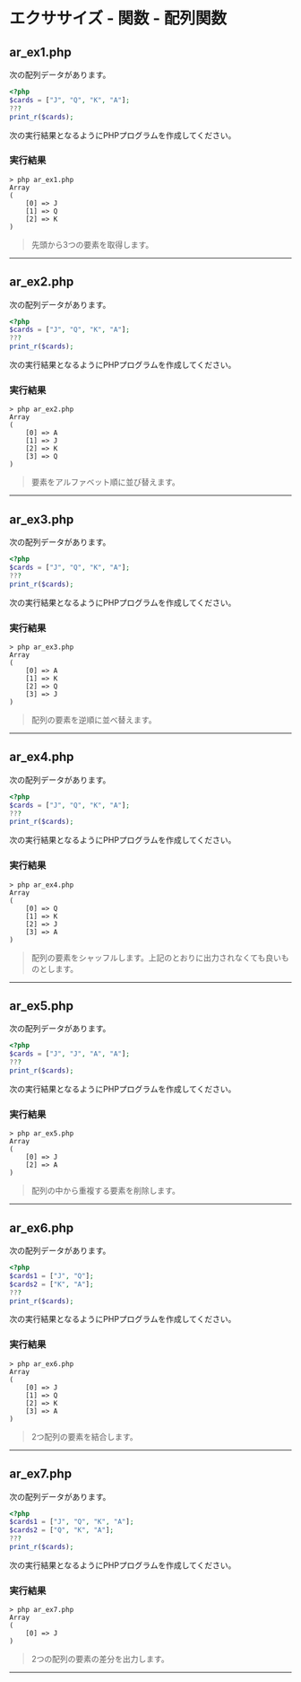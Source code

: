 # エクササイズ - 関数 - 配列関数

## ar_ex1.php

次の配列データがあります。

```php
<?php
$cards = ["J", "Q", "K", "A"];
???
print_r($cards);
```

次の実行結果となるようにPHPプログラムを作成してください。

### 実行結果

```
> php ar_ex1.php
Array
(
    [0] => J
    [1] => Q
    [2] => K
)
```

> 先頭から3つの要素を取得します。

---

## ar_ex2.php

次の配列データがあります。

```php
<?php
$cards = ["J", "Q", "K", "A"];
???
print_r($cards);
```

次の実行結果となるようにPHPプログラムを作成してください。

### 実行結果

```
> php ar_ex2.php
Array
(
    [0] => A
    [1] => J
    [2] => K
    [3] => Q
)
```

> 要素をアルファベット順に並び替えます。


---


## ar_ex3.php

次の配列データがあります。

```php
<?php
$cards = ["J", "Q", "K", "A"];
???
print_r($cards);
```

次の実行結果となるようにPHPプログラムを作成してください。

### 実行結果

```
> php ar_ex3.php
Array
(
    [0] => A
    [1] => K
    [2] => Q
    [3] => J
)
```

> 配列の要素を逆順に並べ替えます。

---


## ar_ex4.php

次の配列データがあります。

```php
<?php
$cards = ["J", "Q", "K", "A"];
???
print_r($cards);
```

次の実行結果となるようにPHPプログラムを作成してください。

### 実行結果

```
> php ar_ex4.php
Array
(
    [0] => Q
    [1] => K
    [2] => J
    [3] => A
)
```

> 配列の要素をシャッフルします。上記のとおりに出力されなくても良いものとします。


---

## ar_ex5.php

次の配列データがあります。

```php
<?php
$cards = ["J", "J", "A", "A"];
???
print_r($cards);
```

次の実行結果となるようにPHPプログラムを作成してください。

### 実行結果

```
> php ar_ex5.php
Array
(
    [0] => J
    [2] => A
)
```

> 配列の中から重複する要素を削除します。

---


## ar_ex6.php

次の配列データがあります。

```php
<?php
$cards1 = ["J", "Q"];
$cards2 = ["K", "A"];
???
print_r($cards);
```

次の実行結果となるようにPHPプログラムを作成してください。

### 実行結果

```
> php ar_ex6.php
Array
(
    [0] => J
    [1] => Q
    [2] => K
    [3] => A
)
```

> 2つ配列の要素を結合します。


---


## ar_ex7.php

次の配列データがあります。

```php
<?php
$cards1 = ["J", "Q", "K", "A"];
$cards2 = ["Q", "K", "A"];
???
print_r($cards);

```

次の実行結果となるようにPHPプログラムを作成してください。

### 実行結果

```
> php ar_ex7.php
Array
(
    [0] => J
)
```

> 2つの配列の要素の差分を出力します。

---
